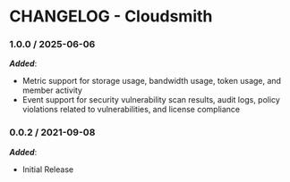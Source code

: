 # CHANGELOG - Cloudsmith

### 1.0.0 / 2025-06-06

***Added***:

* Metric support for storage usage, bandwidth usage, token usage, and member activity
* Event support for security vulnerability scan results, audit logs, policy violations related to vulnerabilities, and license compliance

### 0.0.2 / 2021-09-08

***Added***:

* Initial Release
